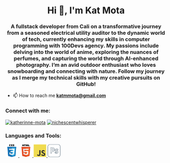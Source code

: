 <h1 align="center">Hi 👋, I'm Kat Mota</h1>
<h3 align="center">A fullstack developer from Cali on a transformative journey from a seasoned electrical utility auditor to the dynamic world of tech, currently enhancing my skills in computer programming with 100Devs agency. My passions include delving into the world of anime, exploring the nuances of perfumes, and capturing the world through AI-enhanced photography. I’m an avid outdoor enthusiast who loves snowboarding and connecting with nature. Follow my journey as I merge my technical skills with my creative pursuits on GitHub!</h3>

- 📫 How to reach me **katmmota@gmail.com**

<h3 align="left">Connect with me:</h3>
<p align="left">
<a href="https://linkedin.com/in/katherinne-mota" target="blank"><img align="center" src="https://raw.githubusercontent.com/rahuldkjain/github-profile-readme-generator/master/src/images/icons/Social/linked-in-alt.svg" alt="katherinne-mota" height="30" width="40" /></a>
<a href="https://instagram.com/nichescentwhisperer" target="blank"><img align="center" src="https://raw.githubusercontent.com/rahuldkjain/github-profile-readme-generator/master/src/images/icons/Social/instagram.svg" alt="nichescentwhisperer" height="30" width="40" /></a>
</p>

<h3 align="left">Languages and Tools:</h3>
<p align="left"> <a href="https://www.w3schools.com/css/" target="_blank" rel="noreferrer"> <img src="https://raw.githubusercontent.com/devicons/devicon/master/icons/css3/css3-original-wordmark.svg" alt="css3" width="40" height="40"/> </a> <a href="https://www.w3.org/html/" target="_blank" rel="noreferrer"> <img src="https://raw.githubusercontent.com/devicons/devicon/master/icons/html5/html5-original-wordmark.svg" alt="html5" width="40" height="40"/> </a> <a href="https://developer.mozilla.org/en-US/docs/Web/JavaScript" target="_blank" rel="noreferrer"> <img src="https://raw.githubusercontent.com/devicons/devicon/master/icons/javascript/javascript-original.svg" alt="javascript" width="40" height="40"/> </a> <a href="https://www.photoshop.com/en" target="_blank" rel="noreferrer"> <img src="https://raw.githubusercontent.com/devicons/devicon/master/icons/photoshop/photoshop-line.svg" alt="photoshop" width="40" height="40"/> </a> </p>

